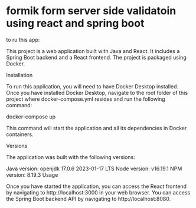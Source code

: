 # formik form server side validatoin using react and spring boot

to ru this app:



This project is a web application built with Java and React. It includes a Spring Boot backend and a React frontend. The project is packaged using Docker.

Installation

To run this application, you will need to have Docker Desktop installed. Once you have installed Docker Desktop, navigate to the root folder of this project where docker-compose.yml resides and run the following command:


docker-compose up

This command will start the application and all its dependencies in Docker containers.

Versions

The application was built with the following versions:

Java version: openjdk 17.0.6 2023-01-17 LTS
Node version: v16.19.1
NPM version: 8.19.3
Usage

Once you have started the application, you can access the React frontend by navigating to http://localhost:3000 in your web browser. You can access the Spring Boot backend API by navigating to http://localhost:8080.


